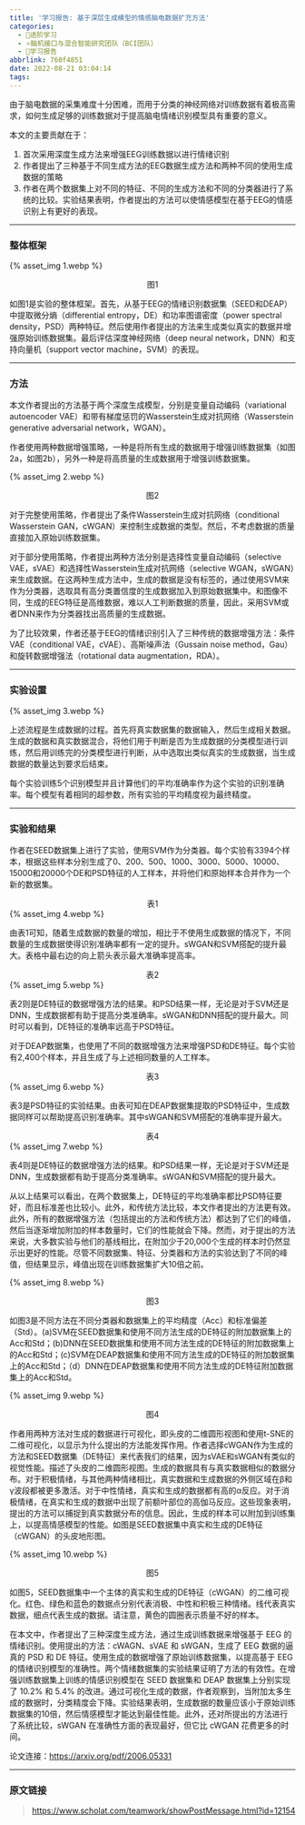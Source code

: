 ```yaml
---
title: '学习报告: 基于深层生成模型的情感脑电数据扩充方法'
categories:
  - 🌙进阶学习
  - ⭐脑机接口与混合智能研究团队（BCI团队）
  - 💫学习报告
abbrlink: 760f4851
date: 2022-08-21 03:04:14
tags:
---
```


由于脑电数据的采集难度十分困难，而用于分类的神经网络对训练数据有着极高需求，如何生成足够的训练数据对于提高脑电情绪识别模型具有重要的意义。

本文的主要贡献在于：
1. 首次采用深度生成方法来增强EEG训练数据以进行情绪识别
2. 作者提出了三种基于不同生成方法的EEG数据生成方法和两种不同的使用生成数据的策略
3. 作者在两个数据集上对不同的特征、不同的生成方法和不同的分类器进行了系统的比较。实验结果表明，作者提出的方法可以使情感模型在基于EEG的情感识别上有更好的表现。

<!--more-->

***

### 整体框架

{% asset_img 1.webp %}
<div align='center'>图1</div>

如图1是实验的整体框架。首先，从基于EEG的情绪识别数据集（SEED和DEAP）中提取微分熵（differential entropy，DE）和功率图谱密度（power spectral density，PSD）两种特征。然后使用作者提出的方法来生成类似真实的数据并增强原始训练数据集。最后评估深度神经网络（deep neural network，DNN）和支持向量机（support vector machine，SVM）的表现。

***

### 方法

本文作者提出的方法基于两个深度生成模型，分别是变量自动编码（variational autoencoder VAE）和带有梯度惩罚的Wasserstein生成对抗网络（Wasserstein generative adversarial network，WGAN）。

作者使用两种数据增强策略，一种是将所有生成的数据用于增强训练数据集（如图2a，如图2b），另外一种是将高质量的生成数据用于增强训练数据集。

{% asset_img 2.webp %}
<div align='center'>图2</div>

对于完整使用策略，作者提出了条件Wasserstein生成对抗网络（conditional Wasserstein GAN，cWGAN）来控制生成数据的类型。然后，不考虑数据的质量直接加入原始训练数据集。

对于部分使用策略，作者提出两种方法分别是选择性变量自动编码（selective VAE，sVAE）和选择性Wasserstein生成对抗网络（selective WGAN，sWGAN）来生成数据。在这两种生成方法中，生成的数据是没有标签的，通过使用SVM来作为分类器，选取具有高分类置信度的生成数据加入到原始数据集中。和图像不同，生成的EEG特征是高维数据，难以人工判断数据的质量，因此，采用SVM或者DNN来作为分类器找出高质量的生成数据。

为了比较效果，作者还基于EEG的情绪识别引入了三种传统的数据增强方法：条件VAE（conditional VAE，cVAE）、高斯噪声法（Gussain noise method，Gau）和旋转数据增强法（rotational data augmentation，RDA）。

***

### 实验设置

{% asset_img 3.webp %}

上述流程是生成数据的过程。首先将真实数据集的数据输入，然后生成相关数据。生成的数据和真实数据混合，将他们用于判断是否为生成数据的分类模型进行训练，然后用训练完的分类模型进行判断，从中选取出类似真实的生成数据，当生成数据的数量达到要求后结束。

每个实验训练5个识别模型并且计算他们的平均准确率作为这个实验的识别准确率。每个模型有着相同的超参数，所有实验的平均精度视为最终精度。

***

### 实验和结果

作者在SEED数据集上进行了实验，使用SVM作为分类器。每个实验有3394个样本，根据这些样本分别生成了0、200、500、1000、3000、5000、10000、15000和20000个DE和PSD特征的人工样本，并将他们和原始样本合并作为一个新的数据集。

<div align='center'>表1</div>
{% asset_img 4.webp %}

由表1可知，随着生成数据的数量的增加，相比于不使用生成数据的情况下，不同数量的生成数据使得识别准确率都有一定的提升。sWGAN和SVM搭配的提升最大。表格中最右边的向上箭头表示最大准确率提高率。

<div align='center'>表2</div>
{% asset_img 5.webp %}

表2则是DE特征的数据增强方法的结果。和PSD结果一样，无论是对于SVM还是DNN，生成数据都有助于提高分类准确率。sWGAN和DNN搭配的提升最大。同时可以看到，DE特征的准确率远高于PSD特征。

对于DEAP数据集，也使用了不同的数据增强方法来增强PSD和DE特征。每个实验有2,400个样本，并且生成了与上述相同数量的人工样本。

<div align='center'>表3</div>
{% asset_img 6.webp %}

表3是PSD特征的实验结果。由表可知在DEAP数据集提取的PSD特征中，生成数据同样可以帮助提高识别准确率。其中sWGAN和SVM搭配的准确率提升最大。

<div align='center'>表4</div>
{% asset_img 7.webp %}

表4则是DE特征的数据增强方法的结果。和PSD结果一样，无论是对于SVM还是DNN，生成数据都有助于提高分类准确率。sWGAN和SVM搭配的提升最大。

从以上结果可以看出，在两个数据集上，DE特征的平均准确率都比PSD特征要好，而且标准差也比较小。此外，和传统方法比较，本文作者提出的方法更有效。此外，所有的数据增强方法（包括提出的方法和传统方法）都达到了它们的峰值，然后当逐渐增加附加的样本数量时，它们的性能就会下降。然而，对于提出的方法来说，大多数实验与他们的基线相比，在附加少于20,000个生成的样本时仍然显示出更好的性能。尽管不同数据集、特征、分类器和方法的实验达到了不同的峰值，但结果显示，峰值出现在训练数据集扩大10倍之前。

{% asset_img 8.webp %}
<div align='center'>图3</div>

如图3是不同方法在不同分类器和数据集上的平均精度（Acc）和标准偏差（Std）。(a)SVM在SEED数据集和使用不同方法生成的DE特征的附加数据集上的Acc和Std；(b)DNN在SEED数据集和使用不同方法生成的DE特征的附加数据集上的Acc和Std；(c)SVM在DEAP数据集和使用不同方法生成的DE特征的附加数据集上的Acc和Std；（d）DNN在DEAP数据集和使用不同方法生成的DE特征附加数据集上的Acc和Std。

{% asset_img 9.webp %}
<div align='center'>图4</div>

作者用两种方法对生成的数据进行可视化，即头皮的二维圆形视图和使用t-SNE的二维可视化，以显示为什么提出的方法能发挥作用。作者选择cWGAN作为生成的方法和SEED数据集（DE特征）来代表我们的结果，因为sVAE和sWGAN有类似的视觉性能。描述了头皮的二维圆形视图。生成的数据具有与真实数据相似的数据分布。对于积极情绪，与其他两种情绪相比，真实数据和生成数据的外侧区域在β和γ波段都被更多激活。对于中性情绪，真实和生成的数据都有高的α反应。对于消极情绪，在真实和生成的数据中出现了前额叶部位的高伽马反应。这些现象表明，提出的方法可以捕捉到真实数据分布的信息。因此，生成的样本可以附加到训练集上，以提高情感模型的性能。如图是SEED数据集中真实和生成的DE特征（cWGAN）的头皮地形图。

{% asset_img 10.webp %}
<div align='center'>图5</div>

如图5，SEED数据集中一个主体的真实和生成的DE特征（cWGAN）的二维可视化。红色、绿色和蓝色的数据点分别代表消极、中性和积极三种情绪。线代表真实数据，细点代表生成的数据。请注意，黄色的圆圈表示质量不好的样本。

在本文中，作者提出了三种深度生成方法，通过生成训练数据来增强基于 EEG 的情绪识别。使用提出的方法：cWAGN、sVAE 和 sWGAN，生成了 EEG 数据的逼真的 PSD 和 DE 特征。使用生成的数据增强了原始训练数据集，以提高基于 EEG 的情绪识别模型的准确性。两个情绪数据集的实验结果证明了方法的有效性。在增强训练数据集上训练的情感识别模型在 SEED 数据集和 DEAP 数据集上分别实现了 10.2% 和 5.4% 的改进。通过可视化生成的数据，作者观察到，当附加太多生成的数据时，分类精度会下降。实验结果表明，生成数据的数量应该小于原始训练数据集的10倍，然后情感模型才能达到最佳性能。此外，还对所提出的方法进行了系统比较，sWGAN 在准确性方面的表现最好，但它比 cWGAN 花费更多的时间。

论文连接：https://arxiv.org/pdf/2006.05331

***

### 原文链接

> <https://www.scholat.com/teamwork/showPostMessage.html?id=12154>
